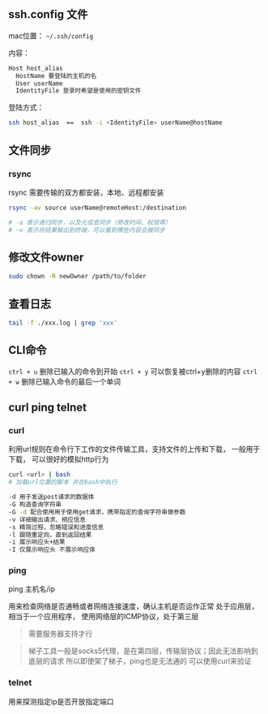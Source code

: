 ## ssh.config 文件

mac位置： `~/.ssh/config`

内容：

```bash
Host host_alias
  HostName 要登陆的主机的名
  User userName 
  IdentityFile 登录时希望是使用的密钥文件
```

登陆方式：

```bash
ssh host_alias  ==  ssh -i <IdentityFile> userName@hostName
```

## 文件同步

### rsync

rsync 需要传输的双方都安装，本地、远程都安装

```bash
rsync -av source userName@remoteHost:/destination

# -a 表示递归同步，以及元信息同步（修改时间、权限等）
# -v 表示将结果输出到终端，可以看到哪些内容会被同步
```

## 修改文件owner

```bash
sudo chown -R newOwner /path/to/folder

```

## 查看日志

```bash
tail -f ./xxx.log | grep 'xxx'
```

## CLI命令

`ctrl + u` 删除已输入的命令到开始
`ctrl + y` 可以恢复被ctrl+y删除的内容
`ctrl + w` 删除已输入命令的最后一个单词

## curl ping telnet

### curl

利用url规则在命令行下工作的文件传输工具，支持文件的上传和下载，
一般用于下载，
可以很好的模拟http行为

```bash
curl <url> | bash 
# 加载url位置的脚本 并在bash中执行

-d 用于发送post请求的数据体
-G 构造查询字符串
-G -d 配合使用用于使用get请求，携带指定的查询字符串做参数
-v 详细输出请求、相应信息
-s 精简过程，忽略错误和进度信息
-l 跟随重定向，直到返回结果
-i 展示响应头+结果
-I 仅展示响应头 不展示响应体
```

### ping

ping 主机名/ip

用来检查网络是否通畅或者网络连接速度，确认主机是否运作正常
处于应用层，相当于一个应用程序，
使用网络层的ICMP协议，处于第三层

> 需要服务器支持才行

> 梯子工具一般是socks5代理，是在第四层，传输层协议；因此无法影响到底层的请求
> 所以即使架了梯子，ping也是无法通的
> 可以使用curl来验证

### telnet

用来探测指定ip是否开放指定端口
